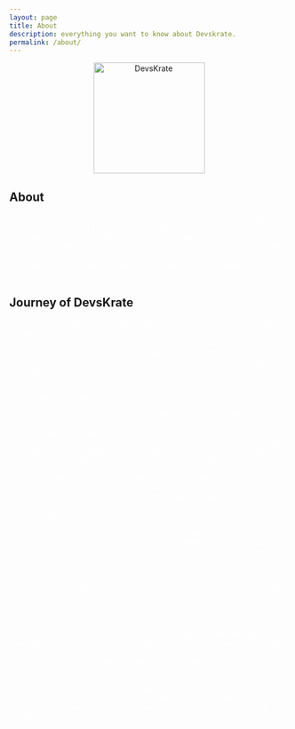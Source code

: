 ```yaml
---
layout: page
title: About
description: everything you want to know about Devskrate.
permalink: /about/
---
```


<style>

    #info{
        color:white;
    }

</style>

<center>
<img class="img-rounded" src="{{ site.baseurl }}/assets/img/icons/largetile.png" alt="DevsKrate" width="200">
</center>

## About

<p id="info">We are developers by professions and Techies by passion. DevsKrate completely deals with Tech, Code and Gadgets. It's a paradise for developers and Techies. We are in Instagram, Twitter, Facebook and Linkedin too. Very soon we are going to land on Youtube with Tech updates and Dev news. There's lot to tell about but we are consisting this to these few lines. Please feel free to contact us if you want to contribute to DevsKrate. Thanks in advance.</p>


## Journey of DevsKrate

<p id="info">**DevsKrate** started as **THE FLAIR** means Perfection in everything, but we realized that in this world no thing is perfect. We started aiming the developers and tech enthusiastics who are actually students. As a student it is difficult to get the beginner stuff. So mainly aiming at them and everyone we started DevsKrate - Developers Krate, which has everything, minly developer related stuff..</p>

<p id="info">It all started with 2 friends interested in Tech, but now it is a team of 5 and many friends and supporters.</p>

<p id="info">It started as The Flair with a free domain theflair.tk with very few articles.</p>

<p id="info">We have then revamped our template many times to serve the users with ease of use.
First we took a basic template with just removing many things by inspecting things in the browser it fitted for a Desktop view but not for a mobile view. We again strived hard to get it for the mobile view.</p>

<p id="info">Then again few days (may be a month or two) we again actually started working on a new template writing on our own template(Yes it sounds crazy) literally scratch, two types of css for Desktop and mobile view, at that time we learnt many things how are the browsers and the type they work in different browsers etc..</p>

<p id="info">Then again we got an issue, each and every time we need to update everything when we write a new article. So we started thinking about this issue, we are at a basic stage with just few articles, so at that time we got to know about Jekyll(Static Site Generator). Yes so again we started revamping with better UI..</p>

<p id="info">Now comes actual part, A year has passed, sadly the free domain expired. So with all the things in the mind and with new members in the team and with a lot of brain storming we choose a name DevsKrate.</p>

<p id="info">But, somewhere we are not satisfied with the user ease of use and their experience and again we started to think. We again started working on a new template, we worked continuously and got you a new experience with full of feature rich. There are many sleepless nights and many meets, hard work after office hours, support from our friends and we finally did it with in 1 week with 3 developers and 5 co-workers.</p>

<p id="info">Yes, this is it. But we are not gonna stop again we are going to bring a new experience before that you have some surprises from us. We are going to improve mobile view in a very effective way in a short time, Staytuned, Thank you.</p>

<p></p>